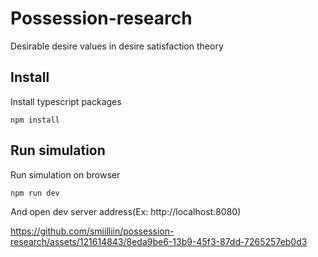 # Possession-research

Desirable desire values in desire satisfaction theory

## Install

Install typescript packages

```
npm install
```

## Run simulation

Run simulation on browser

```
npm run dev
```

And open dev server address(Ex: http://localhost:8080)



https://github.com/smiilliin/possession-research/assets/121614843/8eda9be6-13b9-45f3-87dd-7265257eb0d3

